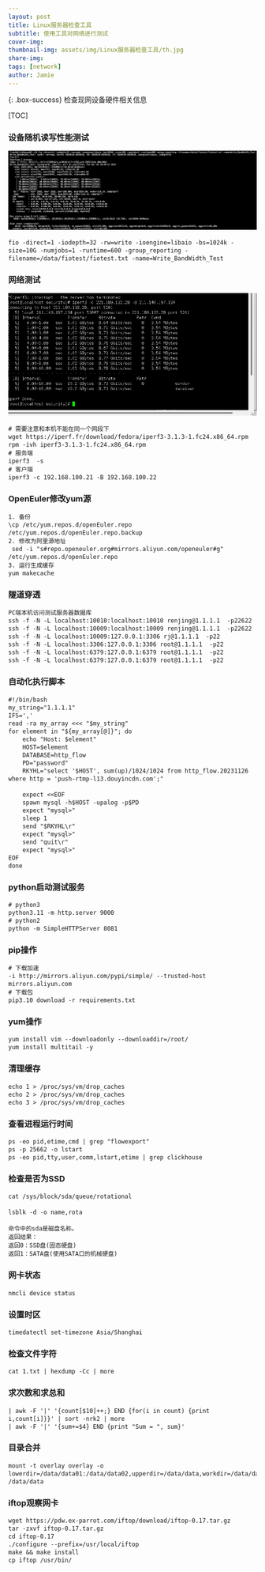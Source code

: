 ```yaml
---
layout: post
title: Linux服务器检查工具
subtitle: 使用工具对网络进行测试
cover-img: 
thumbnail-img: assets/img/Linux服务器检查工具/th.jpg
share-img: 
tags: [network]
author: Jamie
---
```


{: .box-success}
检查现网设备硬件相关信息

[TOC]

### 设备随机读写性能测试

![Crepe](/assets/img/Linux服务器检查工具/Snipaste_2023-12-29_09-55-46.png)

```shell
fio -direct=1 -iodepth=32 -rw=write -ioengine=libaio -bs=1024k -size=10G -numjobs=1 -runtime=600 -group_reporting -filename=/data/fiotest/fiotest.txt -name=Write_BandWidth_Test
```

### 网络测试

![Crepe](/assets/img/Linux服务器检查工具/企业微信截图_16977812896091.png)

```shell
# 需要注意和本机不能在同一个网段下
wget https://iperf.fr/download/fedora/iperf3-3.1.3-1.fc24.x86_64.rpm
rpm -ivh iperf3-3.1.3-1.fc24.x86_64.rpm
# 服务端
iperf3  -s 
# 客户端
iperf3 -c 192.168.100.21 -B 192.168.100.22 
```

### OpenEuler修改yum源

```shell
1. 备份
\cp /etc/yum.repos.d/openEuler.repo /etc/yum.repos.d/openEuler.repo.backup
2. 修改为阿里源地址
 sed -i "s#repo.openeuler.org#mirrors.aliyun.com/openeuler#g" /etc/yum.repos.d/openEuler.repo
3. 运行生成缓存
yum makecache
```

### 隧道穿透

```shell
PC端本机访问测试服务器数据库
ssh -f -N -L localhost:10010:localhost:10010 renjing@1.1.1.1  -p22622
ssh -f -N -L localhost:10009:localhost:10009 renjing@1.1.1.1  -p22622
ssh -f -N -L localhost:10009:127.0.0.1:3306 rj@1.1.1.1  -p22
ssh -f -N -L localhost:3306:127.0.0.1:3306 root@1.1.1.1  -p22
ssh -f -N -L localhost:6379:127.0.0.1:6379 root@1.1.1.1  -p22
ssh -f -N -L localhost:6379:127.0.0.1:6379 root@1.1.1.1  -p22
```

### 自动化执行脚本

```shell
#!/bin/bash
my_string="1.1.1.1"
IFS=','
read -ra my_array <<< "$my_string"
for element in "${my_array[@]}"; do
    echo "Host: $element"
    HOST=$element
    DATABASE=http_flow
    PD="password"
    RKYHL="select '$HOST', sum(up)/1024/1024 from http_flow.20231126 where http = 'push-rtmp-l13.douyincdn.com';"
    
    expect <<EOF
    spawn mysql -h$HOST -upalog -p$PD
    expect "mysql>"
    sleep 1
    send "$RKYHL\r"
    expect "mysql>"
    send "quit\r"
    expect "mysql>"
EOF
done
```

### python启动测试服务

```shell
# python3
python3.11 -m http.server 9000
# python2
python -m SimpleHTTPServer 8081
```

### pip操作

```shell
# 下载加速
-i http://mirrors.aliyun.com/pypi/simple/ --trusted-host mirrors.aliyun.com
# 下载包
pip3.10 download -r requirements.txt 
```

### yum操作

```
yum install vim --downloadonly --downloaddir=/root/
yum install multitail -y
```

### 清理缓存

```shell
echo 1 > /proc/sys/vm/drop_caches
echo 2 > /proc/sys/vm/drop_caches
echo 3 > /proc/sys/vm/drop_caches
```

### 查看进程运行时间

```shell
ps -eo pid,etime,cmd | grep "flowexport"
ps -p 25662 -o lstart
ps -eo pid,tty,user,comm,lstart,etime | grep clickhouse
```

### 检查是否为SSD

```shell
cat /sys/block/sda/queue/rotational 

lsblk -d -o name,rota

命令中的sda是磁盘名称。
返回结果：
返回0：SSD盘(固态硬盘)
返回1：SATA盘(使用SATA口的机械硬盘)
```

### 网卡状态

```shell
nmcli device status
```

### 设置时区

```shell
timedatectl set-timezone Asia/Shanghai
```

### 检查文件字符

```shell
cat 1.txt | hexdump -Cc | more
```

### 求次数和求总和

```shell
| awk -F '|' '{count[$10]++;} END {for(i in count) {print i,count[i]}}' | sort -nrk2 | more
| awk -F '|' '{sum+=$4} END {print "Sum = ", sum}'
```

### 目录合并

```shell
mount -t overlay overlay -o lowerdir=/data/data01:/data/data02,upperdir=/data/data,workdir=/data/data/tmp_worker /data/data
```

### iftop观察网卡

```
wget https://pdw.ex-parrot.com/iftop/download/iftop-0.17.tar.gz
tar -zxvf iftop-0.17.tar.gz
cd iftop-0.17
./configure --prefix=/usr/local/iftop 
make && make install
cp iftop /usr/bin/
```

